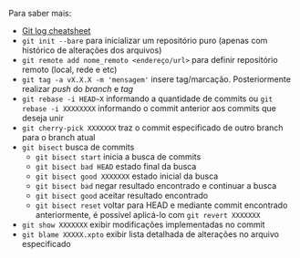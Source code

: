 Para saber mais:

- [Git log cheatsheet](http://devhints.io/git-log)
- `git init --bare` para inicializar um repositório puro (apenas com histórico de alterações dos arquivos)
- `git remote add nome_remoto <endereço/url>` para definir repositório remoto (local, rede e etc)
- `git tag -a vX.X.X -m 'mensagem'` insere tag/marcação. Posteriormente realizar _push_ do _branch_ e _tag_
- `git rebase -i HEAD~X` informando a quantidade de commits ou `git rebase -i XXXXXXXX` informando o commit anterior aos commits que deseja unir
- `git cherry-pick XXXXXXX` traz o commit especificado de outro branch para o branch atual
- `git bisect` busca de commits
    - `git bisect start` inicia a busca de commits
    - `git bisect bad HEAD` estado final da busca
    - `git bisect good XXXXXXX` estado inicial da busca
    - `git bisect bad` negar resultado encontrado e continuar a busca
    - `git bisect good` aceitar resultado encontrado
    - `git bisect reset` voltar para HEAD e mediante commit encontrado anteriormente, é possível aplicá-lo com `git revert XXXXXXX`
- `git show XXXXXXX` exibir modificações implementadas no commit
- `git blame XXXXX.xpto` exibir lista detalhada de alterações no arquivo especificado